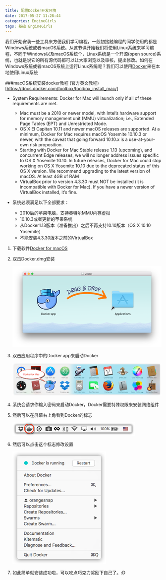 ```yaml
---
title: 配置Docker开发环境
date: 2017-05-27 11:28:44
categories: EngineGirls
tags: 基础 EngineGirls
---
```



我们开始安装一些工具来方便我们学习编程，一般初接触编程的同学使用的都是Windows系统或者macOS系统。从这节课开始我们将使用Linux系统来学习编程，不同于Windows以及macOS系统个，Linux系统是一个开源(open source)系统，也就是说它的所有源代码都可以让大家浏览以及审核，提出修改。如何在Windows系统或者macOS系统上运行Linux系统呢？我们可以使用[Docker](https://www.docker.com/)来在本地使用Linux系统

###macOS系统安装docker教程
(官方英文教程)[https://docs.docker.com/toolbox/toolbox_install_mac/]

- System Requirements: Docker for Mac will launch only if all of these requirements are met.
    
    - Mac must be a 2010 or newer model, with Intel’s hardware support for memory management unit (MMU) virtualization; i.e., Extended Page Tables (EPT) and Unrestricted Mode.
    - OS X El Capitan 10.11 and newer macOS releases are supported. At a minimum, Docker for Mac requires macOS Yosemite 10.10.3 or newer, with the caveat that going forward 10.10.x is a use-at-your-own risk proposition.
    - Starting with Docker for Mac Stable release 1.13 (upcoming), and concurrent Edge releases, we will no longer address issues specific to OS X Yosemite 10.10. In future releases, Docker for Mac could stop working on OS X Yosemite 10.10 due to the deprecated status of this OS X version. We recommend upgrading to the latest version of macOS.
At least 4GB of RAM
    - VirtualBox prior to version 4.3.30 must NOT be installed (it is incompatible with Docker for Mac). If you have a newer version of VirtualBox installed, it’s fine.

- 系统必须满足以下全部要求：
    - 2010后的苹果电脑，支持英特尔MMU内存虚拟
    - 10.10.3或者更新的苹果系统
    - 从Docker1.13版本（准备推出）之后不再支持10.10版本（OS X 10.10 Yosemite）
    - 不能安装4.3.30版本之前的VirtualBox

1. 下载软件[Docker for macOS](https://download.docker.com/mac/stable/Docker.dmg)
2. 双击Docker.dmg安装

    ![docker-app-drap](https://github.com/EngineGirl/basic-tutorial/blob/master/imgs/install_docker/docker-app-drag.png?raw=true)
3. 双击应用程序中的Docker.app来启动Docker

    ![docker-app-inapp](https://github.com/EngineGirl/basic-tutorial/blob/master/imgs/install_docker/docker-app-in-apps.png?raw=true)
4. 系统会请求你输入密码来启动Docker，Docker需要特殊权限来安装网络组件
5. 然后可以在屏幕右上角看到Docker的标志

    ![docker-app-inapp](https://github.com/EngineGirl/basic-tutorial/blob/master/imgs/install_docker/whale-in-menu-bar.png?raw=true)
6. 然后可以点击这个标志修改设置

    ![docker-app-inapp](https://github.com/EngineGirl/basic-tutorial/blob/master/imgs/install_docker/docker-menu.png?raw=true)

7. 如此简单就安装成功啦，可以吃点巧克力奖励下自己了。:D
